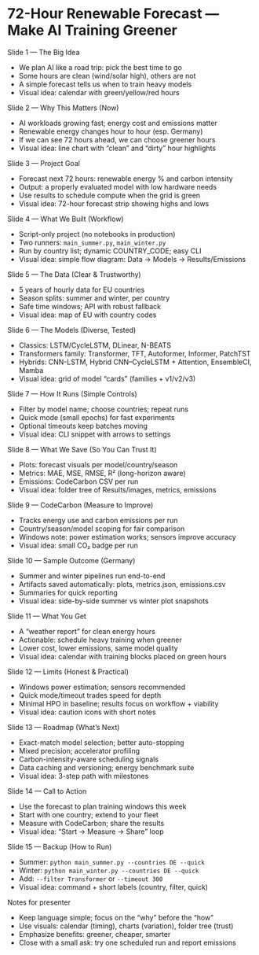 # 72-Hour Renewable Forecast — Make AI Training Greener

Slide 1 — The Big Idea

- We plan AI like a road trip: pick the best time to go
- Some hours are clean (wind/solar high), others are not
- A simple forecast tells us when to train heavy models
- Visual idea: calendar with green/yellow/red hours

Slide 2 — Why This Matters (Now)

- AI workloads growing fast; energy cost and emissions matter
- Renewable energy changes hour to hour (esp. Germany)
- If we can see 72 hours ahead, we can choose greener hours
- Visual idea: line chart with “clean” and “dirty” hour highlights

Slide 3 — Project Goal

- Forecast next 72 hours: renewable energy % and carbon intensity
- Output: a properly evaluated model with low hardware needs
- Use results to schedule compute when the grid is green
- Visual idea: 72-hour forecast strip showing highs and lows

Slide 4 — What We Built (Workflow)

- Script-only project (no notebooks in production)
- Two runners: `main_summer.py`, `main_winter.py`
- Run by country list; dynamic COUNTRY_CODE; easy CLI
- Visual idea: simple flow diagram: Data → Models → Results/Emissions

Slide 5 — The Data (Clear & Trustworthy)

- 5 years of hourly data for EU countries
- Season splits: summer and winter, per country
- Safe time windows; API with robust fallback
- Visual idea: map of EU with country codes

Slide 6 — The Models (Diverse, Tested)

- Classics: LSTM/CycleLSTM, DLinear, N-BEATS
- Transformers family: Transformer, TFT, Autoformer, Informer, PatchTST
- Hybrids: CNN-LSTM, Hybrid CNN–CycleLSTM + Attention, EnsembleCI, Mamba
- Visual idea: grid of model “cards” (families + v1/v2/v3)

Slide 7 — How It Runs (Simple Controls)

- Filter by model name; choose countries; repeat runs
- Quick mode (small epochs) for fast experiments
- Optional timeouts keep batches moving
- Visual idea: CLI snippet with arrows to settings

Slide 8 — What We Save (So You Can Trust It)

- Plots: forecast visuals per model/country/season
- Metrics: MAE, MSE, RMSE, R² (long-horizon aware)
- Emissions: CodeCarbon CSV per run
- Visual idea: folder tree of Results/images, metrics, emissions

Slide 9 — CodeCarbon (Measure to Improve)

- Tracks energy use and carbon emissions per run
- Country/season/model scoping for fair comparison
- Windows note: power estimation works; sensors improve accuracy
- Visual idea: small CO₂ badge per run

Slide 10 — Sample Outcome (Germany)

- Summer and winter pipelines run end-to-end
- Artifacts saved automatically: plots, metrics.json, emissions.csv
- Summaries for quick reporting
- Visual idea: side-by-side summer vs winter plot snapshots

Slide 11 — What You Get

- A “weather report” for clean energy hours
- Actionable: schedule heavy training when greener
- Lower cost, lower emissions, same model quality
- Visual idea: calendar with training blocks placed on green hours

Slide 12 — Limits (Honest & Practical)

- Windows power estimation; sensors recommended
- Quick mode/timeout trades speed for depth
- Minimal HPO in baseline; results focus on workflow + viability
- Visual idea: caution icons with short notes

Slide 13 — Roadmap (What’s Next)

- Exact-match model selection; better auto-stopping
- Mixed precision; accelerator profiling
- Carbon-intensity-aware scheduling signals
- Data caching and versioning; energy benchmark suite
- Visual idea: 3-step path with milestones

Slide 14 — Call to Action

- Use the forecast to plan training windows this week
- Start with one country; extend to your fleet
- Measure with CodeCarbon; share the results
- Visual idea: “Start → Measure → Share” loop

Slide 15 — Backup (How to Run)

- Summer: `python main_summer.py --countries DE --quick`
- Winter: `python main_winter.py --countries DE --quick`
- Add: `--filter Transformer` or `--timeout 300`
- Visual idea: command + short labels (country, filter, quick)

Notes for presenter

- Keep language simple; focus on the “why” before the “how”
- Use visuals: calendar (timing), charts (variation), folder tree (trust)
- Emphasize benefits: greener, cheaper, smarter
- Close with a small ask: try one scheduled run and report emissions
